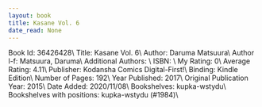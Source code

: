 ```yaml
---
layout: book
title: Kasane Vol. 6
date_read: None
---
```


Book Id: 36426428\ 
Title: Kasane Vol. 6\ 
Author: Daruma Matsuura\ 
Author l-f: Matsuura, Daruma\ 
Additional Authors: \ 
ISBN: \ 
My Rating: 0\ 
Average Rating: 4.11\ 
Publisher: Kodansha Comics Digital-First!\ 
Binding: Kindle Edition\ 
Number of Pages: 192\ 
Year Published: 2017\ 
Original Publication Year: 2015\ 
Date Added: 2020/11/08\ 
Bookshelves: kupka-wstydu\ 
Bookshelves with positions: kupka-wstydu (#1984)\ 


